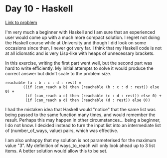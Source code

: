 
# Day 10 - Haskell

[Link to problem](https://adventofcode.com/2020/day/10)

I'm very much a beginner with Haskell and I am sure that
an experienced user would come up with a much more compact
solution. I regret not doing the Haskell course while at University
and though I did look on some occasions since then, I never got very far.
I think that my Haskell code is not at all idiomatic and is
very Lisp-like with heaps of unnecessary brackets. 

In this exercise, writing the first part went well, but the second
part was hard to write efficiently. My initial attempts to solve it
would produce the correct answer but didn't scale to the problem size.

```
reachable (a : b : c : d : rest) =
        ((if (can_reach a b) then (reachable (b : c : d : rest)) else 0) +
         (if (can_reach a c) then (reachable (c : d : rest)) else 0) +
         (if (can_reach a d) then (reachable (d : rest)) else 0))
```

I had the mistaken idea that Haskell would "notice" that the
same list was being passed to the same function many times, and
would remember the result. Perhaps this may happen in other
circumstances... being a beginner, I do not know.
I decided instead to turn the input list into an
intermediate list of (number\_of\_ways, value) pairs, which was effective.

I am also unhappy that my solution is not parameterised for the
maximum value "3". My definition of ways\_to\_reach will only look ahead
up to 3 list items. A better solution would allow this to be set.


